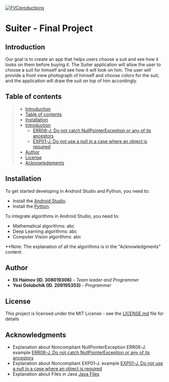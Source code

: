 <a href="https://github.com/elihaimov1992/SuiterFinalProject"><img src="https://github.com/elihaimov1992/SuiterFinalProject/blob/master/Suiter_logo_512.png" title="FVCproductions" alt="FVCproductions"></a>

# Suiter - Final Project


## Introduction
Our goal is to create an app that helps users choose a suit and see how it looks on them before buying it.
The Suiter application will allow the user to choose a suit for himself and see how it will look on him. The user will provide a front view photograph of himself and 
choose colors for the suit, and the application will draw the suit on top of him accordingly.


## Table of contents

> * [Introduction](#introduction)
> * [Table of contents](#table-of-contents)
> * [Installation](#installation)
> * [Introduction](#introduction)
>   * [ERR08-J. Do not catch NullPointerException or any of its ancestors](#err08-j-do-not-catch-nullpointerexception-or-any-of-its-ancestors)
>   * [EXP01-J. Do not use a null in a case where an object is required](#exp01-j-do-not-use-a-null-in-a-case-where-an-object-is-required)
> * [Author](#author)
> * [License](#license)
> * [Acknowledgments](#acknowledgments)

## Installation

To get started developing in Android Studio and Python, you need to:
 * Install the [Android Studio](https://developer.android.com/studio).
 * Install the [Python](https://www.python.org/downloads/).

To integrate algorithms in Android Studio, you need to:
 * Mathematical algorithms:
   abc
 * Deep Learning algorithms:
   abc
 * Computer Vision algorithms:
   abc
 
**Note: The explanation of all the algorithms is in the "Acknowledgments" content.


## Author

* **Eli Haimov (ID. 308019306)** - *Team leader and Programmer*
* **Yosi Golubchik (ID. 209195353)** - *Programmer*


## License

This project is licensed under the MIT License - see the [LICENSE.md](LICENSE.md) file for details


## Acknowledgments

* Explanation about Noncompliant NullPointerException ERR08-J. example [ERR08-J. Do not catch NullPointerException or any of its ancestors](https://wiki.sei.cmu.edu/confluence/display/java/ERR08-J.+Do+not+catch+NullPointerException+or+any+of+its+ancestors)
* Explanation about Noncompliant EXP01-J. example [EXP01-J. Do not use a null in a case where an object is required](https://wiki.sei.cmu.edu/confluence/display/java/EXP01-J.+Do+not+use+a+null+in+a+case+where+an+object+is+required)
* Explanation about Files in Java [Java Files](https://www.w3schools.com/java/java_files.asp)
